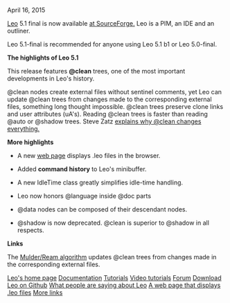 April 16, 2015

[Leo](http://leoeditor.com/) 5.1 final is now available [at SourceForge.](http://sourceforge.net/projects/leo/files/Leo/) Leo is a PIM, an IDE and an outliner.

Leo 5.1-final is recommended for anyone using Leo 5.1 b1 or Leo 5.0-final.

**The highlights of Leo 5.1**

This release features **@clean** trees, one of the most important developments in Leo's history.

@clean nodes create external files without sentinel comments, yet Leo can update @clean trees from changes made to the corresponding external files, something long thought impossible. @clean trees preserve clone links and user attributes (uA's). Reading @clean trees is faster than reading @auto or @shadow trees. Steve Zatz [explains why @clean changes everything.](http://leoeditor.com/testimonials.html#steve-zatz-explains-why-clean-changes-everything)

**More highlights**
 
* A new [web page](http://leoeditor.com/load-leo.html) displays .leo files in the browser.
  
* Added **command history** to Leo's minibuffer.

* A new IdleTime class greatly simplifies idle-time handling.

* Leo now honors @language inside @doc parts

* @data nodes can be composed of their descendant nodes.

* @shadow is now deprecated. @clean is superior to @shadow in all respects. 

**Links**

The [Mulder/Ream algorithm](http://leoeditor.com/appendices.html#the-mulder-ream-update-algorithm) updates @clean trees from changes made in the corresponding external files. 

[Leo's home page](http://leoeditor.com)
[Documentation](http://leoeditor.com/leo_toc.html)
[Tutorials](http://leoeditor.com/tutorial.html)
[Video tutorials](http://leoeditor.com/screencasts.html)
[Forum](http://groups.google.com/group/leo-editor)
[Download](http://sourceforge.net/projects/leo/files/)
[Leo on Github](https://github.com/leo-editor/leo-editor)
[What people are saying about Leo](http://leoeditor.com/testimonials.html)
[A web page that displays .leo files](http://leoeditor.com/load-leo.html)
[More links](http://leoeditor.com/leoLinks.html)
